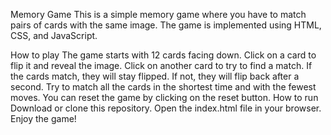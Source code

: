 Memory Game
This is a simple memory game where you have to match pairs of cards with the same image. The game is implemented using HTML, CSS, and JavaScript.

How to play
The game starts with 12 cards facing down.
Click on a card to flip it and reveal the image.
Click on another card to try to find a match.
If the cards match, they will stay flipped. If not, they will flip back after a second.
Try to match all the cards in the shortest time and with the fewest moves.
You can reset the game by clicking on the reset button.
How to run
Download or clone this repository.
Open the index.html file in your browser.
Enjoy the game!
